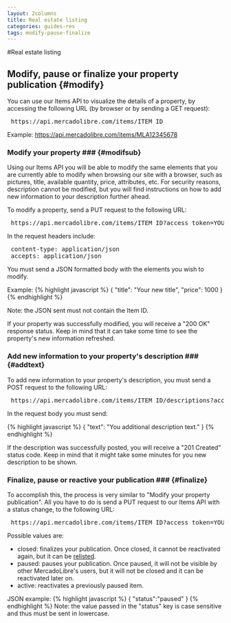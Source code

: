 ```yaml
---
layout: 2columns
title: Real estate listing
categories: guides-res
tags: modify-pause-finalize
---
```


#Real estate listing

Modify, pause or finalize your property publication {#modify}
---------------------------------------------------

You can use our Items API to visualize the details of a property, by accessing the following URL (by browser or by sending a GET request):

<pre class="terminal">
 https://api.mercadolibre.com/items/ITEM_ID
</pre>

Example: https://api.mercadolibre.com/items/MLA12345678

### Modify your property ### {#modifsub}

Using our Items API you will be able to modify the same elements that you are currently able to modify when browsing our site with a browser, such as pictures, title, available quantity, price, attributes, etc. For security reasons, description cannot be modified, but you will find instructions on how to add new information to your description further ahead.

To modify a property, send a PUT request to the following URL:

<pre class="terminal">
 https://api.mercadolibre.com/items/ITEM_ID?access_token=YOUR_ACCESS_TOKEN
</pre>

In the request headers include:
<pre class="terminal">
 content-type: application/json
 accepts: application/json 
</pre>

You must send a JSON formatted body with the elements you wish to modify.

Example:
{% highlight javascript %}
{ 
  "title": "Your new title",
  "price": 1000
}
{% endhighlight %}

Note: the JSON sent must not contain the Item ID.

If your property was successfully modified, you will receive a "200 OK" response status. Keep in mind that it can take some time to see the property's new information refreshed.

### Add new information to your property's description ### {#addtext}

To add new information to your property's description, you must send a POST request to the following URL:

<pre class="terminal">
 https://api.mercadolibre.com/items/ITEM_ID/descriptions?access_token=YOUR_ACCESS_TOKEN
</pre>

In the request body you must send:

{% highlight javascript %}
{
  "text": "You additional description text."
}
{% endhighlight %}

If the description was successfully posted, you will receive a "201 Created" status code. Keep in mind that it might take some minutes for you new description to be shown.

### Finalize, pause or reactive your publication ### {#finalize}

To accomplish this, the process is very similar to "Modify your property publication". All you have to do is send a PUT request to our Items API with a status change, to the following URL:

<pre class="terminal">
 https://api.mercadolibre.com/items/ITEM_ID?access_token=YOUR_ACCESS_TOKEN
</pre>

Possible values are:

- closed: finalizes your publication. Once closed, it cannot be reactivated again, but it can be [relisted](/res-relist).
- paused: pauses your publication. Once paused, it will not be visible by other MercadoLibre's users, but it will not be closed and it can be reactivated later on.
- active: reactivates a previously paused item.


JSON example:
{% highlight javascript %}
{
  "status":"paused"
}
{% endhighlight %}
Note: the value passed in the "status" key is case sensitive and thus must be sent in lowercase.
